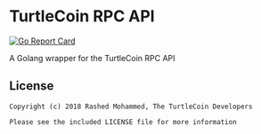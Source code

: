 # TurtleCoin RPC API

[![Go Report Card](https://goreportcard.com/badge/github.com/turtlecoin/turtlecoin-rpc-go)](https://goreportcard.com/report/github.com/turtlecoin/turtlecoin-rpc-go)

A Golang wrapper for the TurtleCoin RPC API


## License

```
Copyright (c) 2018 Rashed Mohammed, The TurtleCoin Developers

Please see the included LICENSE file for more information
```
